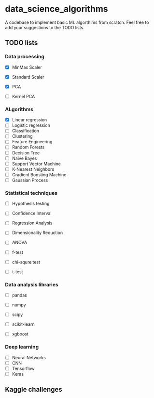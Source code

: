 # data_science_algorithms
A codebase to implement basic ML algorthims from scratch. Feel free to add your suggestions to the TODO lists.

## TODO lists

### Data processing
- [x] MinMax Scaler
- [x] Standard Scaler
- [x] PCA
- [ ] Kernel PCA
 

### ALgorithms

- [x] Linear regression
- [ ] Logistic regression
- [ ] Classification
- [ ] Clustering
- [ ] Feature Engineering
- [ ] Random Forests
- [ ] Decision Tree
- [ ] Naive Bayes
- [ ] Support Vector Machine
- [ ] K-Nearest Neighbors
- [ ] Gradient Boosting Machine​
- [ ] Gaussian Process

### Statistical techniques

- [ ] Hypothesis testing
- [ ] Confidence Interval
- [ ] Regression Analysis
- [ ] Dimensionality Reduction
- [ ] ANOVA
- [ ] f-test
- [ ] chi-squre test
- [ ] t-test



### Data analysis libraries

- [ ] pandas
- [ ] numpy
- [ ] scipy
- [ ] scikit-learn
- [ ] xgboost
 

### Deep learning

- [ ] Neural Networks
- [ ] CNN
- [ ] Tensorflow
- [ ] Keras

## Kaggle challenges
